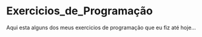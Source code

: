 # Exercicios_de_Programação
 Aqui esta alguns dos meus exercicios de programação que eu fiz até hoje...

